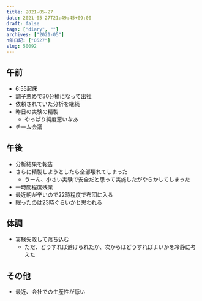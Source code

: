 ```yaml
---
title: 2021-05-27
date: 2021-05-27T21:49:45+09:00
draft: false
tags: ["diary", ""]
archives: ["2021-05"]
n年日記: ["0527"]
slug: 50092
---
```

## 午前
- 6:55起床
- 調子悪めで30分横になって出社
- 依頼されていた分析を継続
- 昨日の実験の精製
  - やっぱり純度悪いなあ
- チーム会議
## 午後
- 分析結果を報告
- さらに精製しようとしたら全部壊れてしまった
  - うーん、小さい実験で安全だと思って実施したがやらかしてしまった
- 一時間程度残業
- 最近朝が辛いので22時程度で布団に入る
- 眠ったのは23時ぐらいかと思われる
## 体調
- 実験失敗して落ち込む
  - ただ、どうすれば避けられたか、次からはどうすればよいかを冷静に考えた
## その他
- 最近、会社での生産性が低い

